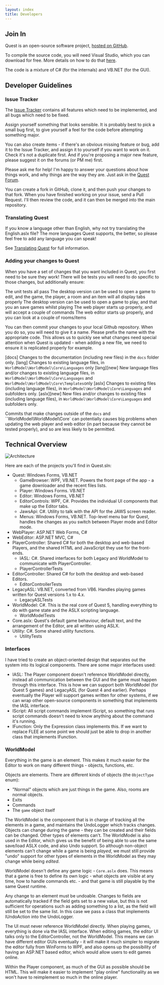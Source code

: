 ```yaml
---
layout: index
title: Developers
---
```


Join In
-------

Quest is an open-source software project, [hosted on GitHub](https://github.com/textadventures/quest).

To compile the source code, you will need Visual Studio, which you can download for free. More details on how to do that [here](source_code.html).

The code is a mixture of C\# (for the internals) and VB.NET (for the GUI).


Developer Guidelines
--------------------

### Issue Tracker

The [Issue Tracker](https://github.com/textadventures/quest/issues) contains all features which need to be implemented, and all bugs which need to be fixed.

Assign yourself something that looks sensible. It is probably best to pick a small bug first, to give yourself a feel for the code before attempting something major.

You can also create items - if there's an obvious missing feature or bug, add it to the Issue Tracker, and assign it to yourself if you want to work on it. Check it's not a duplicate first. And if you're proposing a major new feature, please suggest it on the forums (or PM me) first.

Please ask me for help! I'm happy to answer your questions about how things work, and why things are the way they are. Just ask in the [Quest Forum](http://textadventures.co.uk/forum/quest).

You can create a fork in GitHub, clone it, and then push your changes to that fork. When you have finished working on your issue, send a Pull Request. I'll then review the code, and it can then be merged into the main repository.


### Translating Quest

If you know a language other than English, why not try translating the English.aslx file? The more languages Quest supports, the better, so please feel free to add any language you can speak!

See [Translating Quest](translating_quest.html) for full information.


### Adding your changes to Quest

When you have a set of changes that you want included in Quest, you first need to be sure they work! There will be tests you will need to do specific to those changes, but additionally ensure:

The unit tests all pass
The desktop version can be used to open a game to edit, and the game, the player, a room and an item will all display tabs properly
The desktop version can be used to open a game to play, and that you an save games whilst playing
The web player starts up properly, and will accept a couple of commands
The web editor starts up properly, and you can look at a couple of rooms/items

You can then commit your changes to your local Github repository. When you do so, you will need to give it a name. Please prefix the name with the appropriate code. This allows us to quickly see what changes need special attention when Quest is updated - when adding a new file, we need to ensure it is replicated properly for example.

[docs]  Changes to the documentation (including new files) in the `docs` folder only.
[lang]  Changes to existing language files, in `WorldModel\WorldModel\Core\Languages` only
[lang][new]  New language files and/or changes to existing language files, in `WorldModel\WorldModel\Core\Languages` and `WorldModel\WorldModel\Core\Templates`only
[aslx]  Changes to existing files (including language files), in `WorldModel\WorldModel\Core\Languages` and subfolders only.
[aslx][new]  New files and/or changes to existing files (including language files), in `WorldModel\WorldModel\Core\Languages` and subfolders only.

Commits that make changes outside of the `docs` and ``WorldModel\WorldModel\Core` can potentially causes big problems when updating the web player and web editor (in part because they cannot be tested properly), and so are less likely to be permitted.




Technical Overview
------------------

![](images/architecture.png "Architecture")

Here are each of the projects you'll find in Quest.sln:

- Quest: Windows Forms, VB.NET
	- GameBrowser: WPF, VB.NET. Powers the front page of the app - a game downloader and the recent files lists.
	- Player: Windows Forms. VB.NET
	- Editor: Windows Forms, VB.NET
	- EditorControls: WPF, C#. Provides the individual UI components that make up the Editor tabs.
	- JawsApi: C#. Utility to talk with the API for the JAWS screen reader.
	- Menus: Windows Forms, VB.NET. Top-level menu bar for Quest, handles the changes as you switch between Player mode and Editor mode.
- WebPlayer: ASP.NET Web Forms, C#
- WebEditor: ASP.NET MVC, C#
- PlayerController: Shared C# for both the desktop and web-based Players, and the shared HTML and JavaScript they use for the front-ends.
	- IASL: C#. Shared interfaces for both Legacy and WorldModel to communicate with PlayerController.
	- PlayerControllerTests
- EditorController: Shared C# for both the desktop and web-based Editors.
	- EditorControllerTests
- LegacyASL: VB.NET, converted from VB6. Handles playing games written for Quest versions 1.x to 4.x.
	- LegacyASLTests
- WorldModel: C#. This is the real core of Quest 5, handling everything to do with game state and the ASLX scripting language.
	- WorldModelTests
- Core.aslx: Quest's default game behaviour, default text, and the arrangement of the Editor, are all written using ASLX.
- Utility: C#. Some shared utility functions.
	- UtilityTests


### Interfaces

I have tried to create an object-oriented design that separates out the system into its logical components. There are some major interfaces used:

-   IASL: The Player component doesn't reference WorldModel directly, instead all communication between the GUI and the game must happen through this interface. This is how we can support both WorldModel (for Quest 5 games) and LegacyASL (for Quest 4 and earlier). Perhaps eventually the Player will support games written for other systems, if we can wrap other open-source components in something that implements the IASL interface.
-   IScript: All script commands implement IScript, so something that runs script commands doesn't need to know anything about the command it's running.
-   IFunction: Only the Expression class implements this. If we want to replace FLEE at some point we should just be able to drop in another class that implements IFunction.

### WorldModel

Everything in the game is an element. This makes it much easier for the Editor to work on many different things - objects, functions, etc.

Objects are elements. There are different kinds of objects (the `ObjectType` enum):

-   "Normal" objects which are just things in the game. Also, rooms are normal objects.
-   Exits
-   Commands
-   The `game` object itself

The WorldModel is the component that is in charge of tracking all the elements in a game, and maintains the UndoLogger which tracks changes. Objects can change during the game - they can be created and their fields can be changed. Other types of elements can't. The WorldModel is also used in the Editor, which gives us the benefit of being able to use the same save/load ASLX code, and also Undo support. So although non-object elements can't change while a game is being *played*, we must still provide "undo" support for other types of elements in the WorldModel as they may change while being *edited*.

WorldModel doesn't define any game logic - `Core.aslx` does. This means that a game is free to define its own logic - what objects are visible at any time, how to handle commands etc. - and that game is still playable by the same Quest runtime.

Any change to an element must be undoable. Changes to fields are automatically tracked if the field gets set to a new value, but this is not sufficient for operations such as adding something to a list, as the field will still be set to the same list. In this case we pass a class that implements IUndoAction into the UndoLogger.

The UI must never reference WorldModel directly. When playing games, everything is done via the IASL interface. When editing games, the editor UI talks only to the EditorController, not the WorldModel. This means we can have different editor GUIs eventually - it will make it much simpler to migrate the editor fully from WinForms to WPF, and also opens up the possibility of having an ASP.NET based editor, which would allow users to edit games online.

Within the Player component, as much of the GUI as possible should be HTML. This will make it easier to implement "play online" functionality as we won't have to reimplement so much in the online player.

